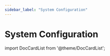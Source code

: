 ```yaml
---
sidebar_label: "System Configuration"
---
```


# System Configuration

import DocCardList from '@theme/DocCardList';

<DocCardList />
